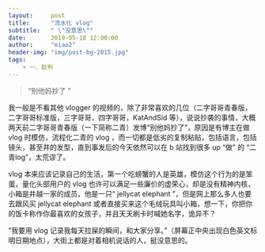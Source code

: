 ```yaml
---
layout:     post
title:      "流水化 vlog"
subtitle:   " \"没意思\""
date:       2019-05-18 12:00:00
author:     "miao2"
header-img: "img/post-bg-2015.jpg"
tags:
    - 一、批判
---
```


> “别他妈抄了 ”


我一般是不看其他 vlogger 的视频的，除了非常喜欢的几位（二字哥哥青春版，二字哥哥标准版，三字哥哥，四字哥哥，KatAndSid 等），说说抄袭的事情，大概两天前二字哥哥青春版（一下简称二青）发博“别他妈抄了”，原因是有博主在做 vlog 时模仿，流程化二青的 vlog ，而一切都是低劣的复制粘贴，包括语言，包括镜头，甚至井的发型，直到事发后的今天依然可以在 b 站找到很多 up “做” 的 “二青log”，太荒谬了。

vlog 本来应该记录自己的生活，第一个吃螃蟹的人是英雄，模仿这个行为的是笨蛋，量化头部用户的 vlog 也许可以满足一些廉价的虚荣心，却是没有精神内核，小箱是井越一家的成员，他是一只“ jellycat elephant ”，但是网上那么多人也要去跟风买 jellycat elephant 或者直接买来这个毛绒玩具叫小箱，想一下，你把你的饭卡称作你最喜欢的女孩子，并且天天刷卡时喊她名字，诡异不？

“我要用 vlog 记录我每天拉屎的瞬间，和大家分享。”（屏幕正中央出现白色英文标明日期地点），大街上都是对着相机说话的人，挺没意思的。


